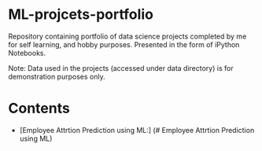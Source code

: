 # ML-projcets-portfolio
Repository containing portfolio of data science projects completed by me for self learning, and hobby purposes. Presented in the form of iPython Notebooks.


Note: Data used in the projects (accessed under data directory) is for demonstration purposes only.

# Contents
   * [Employee Attrtion Prediction using ML:] (# Employee Attrtion Prediction using ML)
                            
                            

